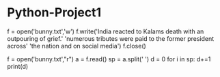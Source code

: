# Python-Project1

f = open('bunny.txt','w')
f.write('India reacted to Kalams death with an outpouring of grief.'
        'numerous tributes were paid to the former president across'
        'the nation and on social media')
f.close()

f = open('bunny.txt',"r")
a = f.read()
sp = a.split(' ')
d = 0
for i in sp:
    d+=1
print(d)
